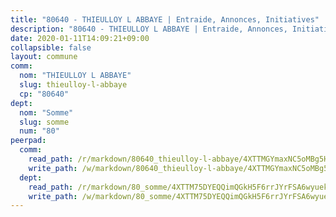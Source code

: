 ```yaml
---
title: "80640 - THIEULLOY L ABBAYE | Entraide, Annonces, Initiatives"
description: "80640 - THIEULLOY L ABBAYE | Entraide, Annonces, Initiatives"
date: 2020-01-11T14:09:21+09:00
collapsible: false
layout: commune
comm:
  nom: "THIEULLOY L ABBAYE"
  slug: thieulloy-l-abbaye
  cp: "80640"
dept:
  nom: "Somme"
  slug: somme
  num: "80"
peerpad:
  comm:
    read_path: /r/markdown/80640_thieulloy-l-abbaye/4XTTMGYmaxNC5oMBg5H3S15uSS4SQkaoHDAmV3qVgcAWKG729
    write_path: /w/markdown/80640_thieulloy-l-abbaye/4XTTMGYmaxNC5oMBg5H3S15uSS4SQkaoHDAmV3qVgcAWKG729-K3TgV1DmdWKZ6hBtsqVBGQZrehyjVJhqTW71Ka3NfAY7jH4LoBjgiZbSXR2m5ELR5oag24jTYXi8nrm5TiwEaWDcrE6c3LV5nSeNCz9rWe8o8Xto2WJPeGPYQifdmSj7LH9LuqXP
  dept:
    read_path: /r/markdown/80_somme/4XTTM75DYEQQimQGkH5F6rrJYrFSA6wyuekdgioEx7v45YjSw
    write_path: /w/markdown/80_somme/4XTTM75DYEQQimQGkH5F6rrJYrFSA6wyuekdgioEx7v45YjSw-K3TgTuB1DbUNHuFo9Fhh6JTUriPx8E5izGkmw9RSNTjUtMFPoZhqqp87szE8th3EytWSHGdhUuQUPjam8aJZh1SdH8pL3ibgUbMdNhU17kjAmSa49LMB2GjXvVwDVurE8mgce3XM
---
```


